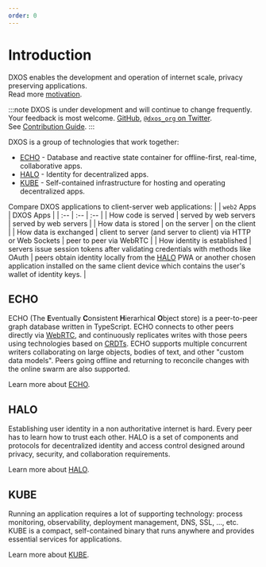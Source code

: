 ```yaml
---
order: 0
---
```


# Introduction

DXOS enables the development and operation of internet scale, privacy preserving applications. <br/> Read more [motivation](why.md).

:::note
DXOS is under development and will continue to change frequently. <br/>Your feedback is most welcome. [GitHub](https://github.com/dxos/dxos/issues), [`@dxos_org` on Twitter](https://twitter.com/dxos_org). <br/>See [Contribution Guide](https://github.com/dxos/dxos/blob/main/CONTRIBUTING.md).
:::

DXOS is a group of technologies that work together:

*   [ECHO](platform/echo) - Database and reactive state container for offline-first, real-time, collaborative apps.
*   [HALO](platform/halo) - Identity for decentralized apps.
*   [KUBE](platform/kube) - Self-contained infrastructure for hosting and operating decentralized apps.

Compare DXOS applications to client-server web applications:
| | `web2` Apps | DXOS Apps |
| :-- | :-- | :-- |
| How code is served | served by web servers | served by web servers |
| How data is stored | on the server | on the client |
| How data is exchanged | client to server (and server to client) via HTTP or Web Sockets | peer to peer via WebRTC |
| How identity is established | servers issue session tokens after validating credentials with methods like OAuth | peers obtain identity locally from the [HALO](platform/halo) PWA or another chosen application installed on the same client device which contains the user's wallet of identity keys. |

## ECHO

ECHO (The **E**ventually **C**onsistent **H**ierarhical **O**bject store) is a peer-to-peer graph database written in TypeScript. ECHO connects to other peers directly via [WebRTC](https://en.wikipedia.org/wiki/WebRTC), and continuously replicates writes with those peers using technologies based on [CRDTs](https://en.wikipedia.org/wiki/Conflict-free_replicated_data_type). ECHO supports multiple concurrent writers collaborating on large objects, bodies of text, and other "custom data models". Peers going offline and returning to reconcile changes with the online swarm are also supported.

Learn more about [ECHO](platform).

## HALO

Establishing user identity in a non authoritative internet is hard. Every peer has to learn how to trust each other. HALO is a set of components and protocols for decentralized identity and access control designed around privacy, security, and collaboration requirements.

Learn more about [HALO](platform/halo).

## KUBE

Running an application requires a lot of supporting technology: process monitoring, observability, deployment management, DNS, SSL, ..., etc. KUBE is a compact, self-contained binary that runs anywhere and provides essential services for applications.

Learn more about [KUBE](platform/kube).
